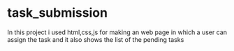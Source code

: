 # task_submission
In this project i used html,css,js for making an web page in which a user can assign the task and it also shows the list of the pending tasks
